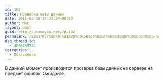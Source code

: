 ```yaml
---
id: 102
title: Проверка базы данных
date: 2011-03-18T17:33:34+00:00
author: Mac
layout: post
guid: http://ulanovka.net/?p=102
permalink: /2011/03/%d0%bf%d1%80%d0%be%d0%b2%d0%b5%d1%80%d0%ba%d0%b0-%d0%b1%d0%b0%d0%b7%d1%8b-%d0%b4%d0%b0%d0%bd%d0%bd%d1%8b%d1%85/
dsq_thread_id:
  - 4888459747
categories:
  - Объявления
---
```

В данный момент производится проверка базы данных на сервере на предмет ошибок. Ожидайте.